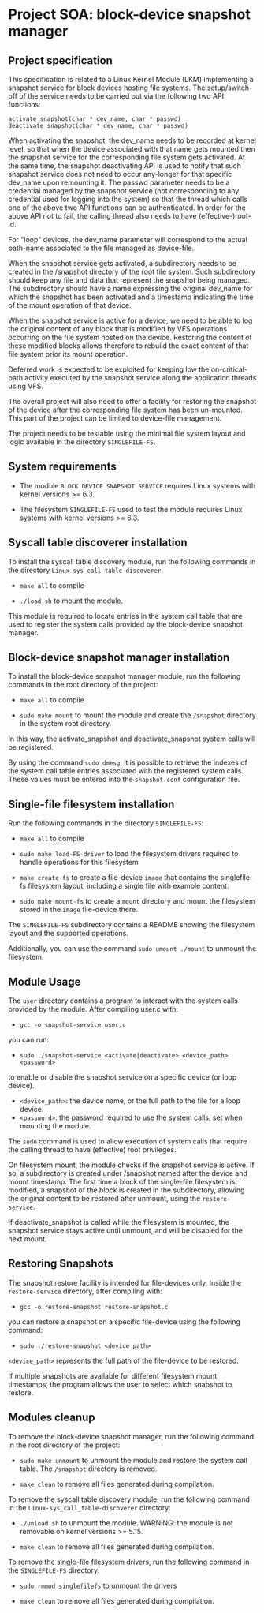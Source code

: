  # Project SOA: block-device snapshot manager

 ## Project specification
 This specification is related to a Linux Kernel Module (LKM) implementing a snapshot service for block devices hosting file systems. The setup/switch-off of the service needs to be carried out via the following two API functions:

    activate_snapshot(char * dev_name, char * passwd)
    deactivate_snapshot(char * dev_name, char * passwd) 

When activating the snapshot, the dev_name needs to be recorded at kernel level, so that when the device associated with that name gets mounted then the snapshot service for the corresponding file system gets activated. At the same time, the snapshot deactivating API is used to notify that such snapshot service does not need to occur any-longer for that specific dev_name upon remounting it. The passwd parameter needs to be a credential managed by the snapshot service (not corresponding to any credential used for logging into the system) so that the thread which calls one of the above two API functions can be authenticated. In order for the above API not to fail, the calling thread also needs to have (effective-)root-id.

For "loop" devices, the dev_name parameter will correspond to the actual path-name associated to the file managed as device-file.

When the snapshot service gets activated, a subdirectory needs to be created in the /snapshot directory of the root file system. Such subdirectory should keep any file and data that represent the snapshot being managed. The subdirectory should have a name expressing the original dev_name for which the snapshot has been activated and a timestamp indicating the time of the mount operation of that device.

When the snapshot service is active for a device, we need to be able to log the original content of any block that is modified by VFS operations occurring on the file system hosted on the device. Restoring the content of these modified blocks allows therefore to rebuild the exact content of that file system prior its mount operation.

Deferred work is expected to be exploited for keeping low the on-critical-path activity executed by the snapshot service along the application threads using VFS.

The overall project will also need to offer a facility for restoring the snapshot of the device after the corresponding file system has been un-mounted. This part of the project can be limited to device-file management.

The project needs to be testable using the minimal file system layout and logic available in the directory `SINGLEFILE-FS`.


## System requirements
- The module `BLOCK DEVICE SNAPSHOT SERVICE` requires Linux systems with kernel versions >= 6.3.

- The filesystem `SINGLEFILE-FS` used to test the module requires Linux systems with kernel versions >= 6.3.


## Syscall table discoverer installation
To install the syscall table discovery module, run the following commands in the directory `Linux-sys_call_table-discoverer`:
- `make all` to compile

- `./load.sh` to mount the module.

This module is required to locate entries in the system call table that are used to register the system calls provided by the block-device snapshot manager.

## Block-device snapshot manager installation
To install the block-device snapshot manager module, run the following commands in the root directory of the project:
- `make all` to compile

- `sudo make mount` to mount the module and create the `/snapshot` directory in the system root directory.

In this way, the activate_snapshot and deactivate_snapshot system calls will be registered.

By using the command `sudo dmesg`, it is possible to retrieve the indexes of the system call table entries associated with the registered system calls. These values must be entered into the `snapshot.conf` configuration file.

## Single-file filesystem installation
Run the following commands in the directory `SINGLEFILE-FS`:
- `make all` to compile

- `sudo make load-FS-driver` to load the filesystem drivers required to handle operations for this filesystem

- `make create-fs` to create a file-device `image` that contains the singlefile-fs filesystem layout, including a single file with example content.

- `sudo make mount-fs` to create a `mount` directory and mount the filesystem stored in the `image` file-device there.

The `SINGLEFILE-FS` subdirectory contains a README showing the filesystem layout and the supported operations.

Additionally, you can use the command `sudo umount ./mount` to unmount the filesystem.

## Module Usage
The `user` directory contains a program to interact with the system calls provided by the module. After compiling user.c with:
- `gcc -o snapshot-service user.c`

you can run:
- `sudo ./snapshot-service <activate|deactivate> <device_path> <password>`

to enable or disable the snapshot service on a specific device (or loop device).
- `<device_path>`: the device name, or the full path to the file for a loop device.
- `<password>`: the password required to use the system calls, set when mounting the module.

The `sudo` command is used to allow execution of system calls that require the calling thread to have (effective) root privileges.

On filesystem mount, the module checks if the snapshot service is active. If so, a subdirectory is created under /snapshot named after the device and mount timestamp. The first time a block of the single-file filesystem is modified, a snapshot of the block is created in the subdirectory, allowing the original content to be restored after unmount, using the `restore-service`.

If deactivate_snapshot is called while the filesystem is mounted, the snapshot service stays active until unmount, and will be disabled for the next mount.

## Restoring Snapshots
The snapshot restore facility is intended for file-devices only. Inside the `restore-service` directory, after compiling with:
- `gcc -o restore-snapshot restore-snapshot.c`

you can restore a snapshot on a specific file-device using the following command:
- `sudo ./restore-snapshot <device_path>`

`<device_path>` represents the full path of the file-device to be restored.

If multiple snapshots are available for different filesystem mount timestamps, the program allows the user to select which snapshot to restore.

## Modules cleanup
To remove the block-device snapshot manager, run the following command in the root directory of the project:
- `sudo make unmount` to unmount the module and restore the system call table. The `/snapshot` directory is removed.

- `make clean` to remove all files generated during compilation.


To remove the syscall table discovery module, run the following command in the `Linux-sys_call_table-discoverer` directory:
- `./unload.sh` to unmount the module. WARNING: the module is not removable on kernel versions >= 5.15.

- `make clean` to remove all files generated during compilation.

To remove the single-file filesystem drivers, run the following command in the `SINGLEFILE-FS` directory:
- `sudo rmmod singlefilefs` to unmount the drivers

- `make clean` to remove all files generated during compilation.











